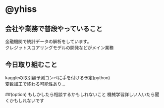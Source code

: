 # @yhiss

## 会社や業務で普段やっていること

金融機関で統計データの解析をしています。  
クレジットスコアリングモデルの開発などがメイン業務

## 今日取り組むこと

kaggleの取引額予測コンペに手を付ける予定(python)  
変数加工で終わる可能性あり...

##(option) もしかしたら相談するかもしれないこと
機械学習詳しい人いたら聞くかもしれないです
